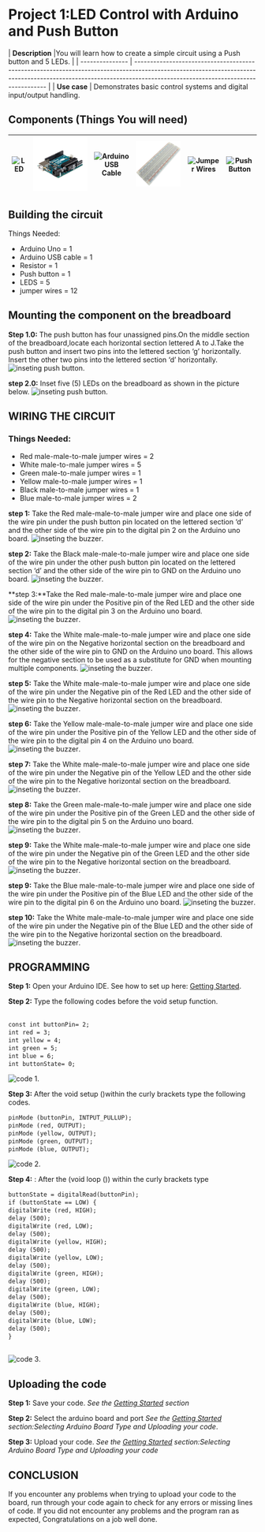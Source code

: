 # Project 1:LED Control with Arduino and Push Button

| **Description** |You will learn how to create a simple circuit using a Push button and 5 LEDs.
|
| --------------- | -------------------------------------------------------------------------------------------------------------------------------------------------------------------------------------------------------------- |
| **Use case** | Demonstrates basic control systems and digital input/output handling. 

## Components (Things You will need)

| ![LED ](../../assets/components/LED.png) | ![Arduino Uno](../../assets/components/arduino.png) | ![Arduino USB Cable](../../assets/components/USB_Cable.png) | ![Breadboard](../../assets/components/breadboard.png) | ![Jumper Wires](../../assets/components/jump_wire.png) | ![Push Button](../../assets/components/Push_Button.png) |
| ---------------------------------------- | --------------------------------------------------- | ----------------------------------------------------------- | ----------------------------------------------------- | ------------------------------------------------------ | ------------------------------------------------------- |

## Building the circuit

Things Needed:

- Arduino Uno = 1
- Arduino USB cable = 1
- Resistor = 1
- Push button = 1
- LEDS = 5
- jumper wires = 12


## Mounting the component on the breadboard

**Step 1.0:** The push button has four unassigned pins.On the middle section of the breadboard,locate each horizontal section lettered A to J.Take the push button and insert two pins into the lettered section ‘g’ horizontally.
Insert the other two pins into the lettered section ‘d’ horizontally.
![inseting push button](../../assets/2.0/2.1.Push%20Button%20+%20LED/4.LED/image%201.png).

**step 2.0:** Inset five (5) LEDs on the breadboard as shown in the picture below.
![inseting push button](../../assets/2.0/2.1.Push%20Button%20+%20LED/4.LED/image%202.png).

## WIRING THE CIRCUIT

### Things Needed:

- Red male-male-to-male jumper wires = 2
- White male-to-male jumper wires = 5
- Green male-to-male jumper wires = 1
- Yellow male-to-male jumper wires = 1
- Black male-to-male jumper wires = 1
- Blue male-to-male jumper wires = 2

**step 1:** Take the Red male-male-to-male jumper wire and place one side of the wire pin under the push button pin located on the lettered section ‘d’ and the other side of the wire pin to the digital pin 2 on the Arduino uno board.
![inseting the buzzer](../../assets/2.0/2.1.Push%20Button%20+%20LED/4.LED/wire%201.png).

**step 2:** Take the Black male-male-to-male jumper wire and place one side of the wire pin under the other push button pin located on the lettered section ‘d’ and the other side of the wire pin to GND on the Arduino uno board.
![inseting the buzzer](../../assets/2.0/2.1.Push%20Button%20+%20LED/4.LED/wire%202.png).

**step 3:**Take the Red male-male-to-male jumper wire and place one side of the wire pin under the Positive pin of the Red LED and the other side of the wire pin to the digital pin 3 on the Arduino uno board.
![inseting the buzzer](../../assets/2.0/2.1.Push%20Button%20+%20LED/4.LED/wire%203.png).

**step 4:** Take the White male-male-to-male jumper wire and place one side of the wire pin on the Negative horizontal section on the breadboard and the other side of the wire pin to GND on the Arduino uno board. This allows for the negative section to be used as a substitute for GND when mounting multiple components.
![inseting the buzzer](../../assets/2.0/2.1.Push%20Button%20+%20LED/4.LED/wire%204.png).

**step 5:** Take the White male-male-to-male jumper wire and place one side of the wire pin under the Negative pin of the Red LED and the other side of the wire pin to the Negative horizontal section on the breadboard.
![inseting the buzzer](../../assets/2.0/2.1.Push%20Button%20+%20LED/4.LED/wire%205.png).

**step 6:** Take the Yellow male-male-to-male jumper wire and place one side of the wire pin under the Positive pin of the Yellow LED and the other side of the wire pin to the digital pin 4 on the Arduino uno board.
![inseting the buzzer](../../assets/2.0/2.1.Push%20Button%20+%20LED/4.LED/wire%206.png).

**step 7:** Take the White male-male-to-male jumper wire and place one side of the wire pin under the Negative pin of the Yellow LED and the other side of the wire pin to the Negative horizontal section on the breadboard.
![inseting the buzzer](../../assets/2.0/2.1.Push%20Button%20+%20LED/4.LED/wire%207.png).

**step 8:** Take the Green male-male-to-male jumper wire and place one side of the wire pin under the Positive pin of the Green LED and the other side of the wire pin to the digital pin 5 on the Arduino uno board.
![inseting the buzzer](../../assets/2.0/2.1.Push%20Button%20+%20LED/4.LED/wire%208.png).

**step 9:** Take the White male-male-to-male jumper wire and place one side of the wire pin under the Negative pin of the Green LED and the other side of the wire pin to the Negative horizontal section on the breadboard.
![inseting the buzzer](../../assets/2.0/2.1.Push%20Button%20+%20LED/4.LED/wire%209.png).

**step 9:** Take the Blue male-male-to-male jumper wire and place one side of the wire pin under the Positive pin of the Blue LED and the other side of the wire pin to the digital pin 6 on the Arduino uno board.
![inseting the buzzer](../../assets/2.0/2.1.Push%20Button%20+%20LED/4.LED/wire%2010.png).

**step 10:** Take the White male-male-to-male jumper wire and place one side of the wire pin under the Negative pin of the Blue LED and the other side of the wire pin to the Negative horizontal section on the breadboard.
![inseting the buzzer](../../assets/2.0/2.1.Push%20Button%20+%20LED/4.LED/wire%2011.png).

## PROGRAMMING

**Step 1:** Open your Arduino IDE. See how to set up here: [Getting Started](../../../../README.md#getting-started).

**Step 2:** Type the following codes before the void setup function.

```

const int buttonPin= 2;
int red = 3;
int yellow = 4;
int green = 5;
int blue = 6;
int buttonState= 0;
```

![code 1](../../assets/2.0/2.1.Push%20Button%20+%20LED/4.LED/code%201.png).

**Step 3:** After the void setup ()within the curly brackets type the following codes.

```
pinMode (buttonPin, INTPUT_PULLUP);
pinMode (red, OUTPUT);
pinMode (yellow, OUTPUT);
pinMode (green, OUTPUT);
pinMode (blue, OUTPUT);
```

![code 2](../../assets/2.0/2.1.Push%20Button%20+%20LED/4.LED/code%202.png).

**Step 4:** : After the (void loop ()) within the curly brackets type

```
buttonState = digitalRead(buttonPin);
if (buttonState == LOW) {
digitalWrite (red, HIGH);
delay (500);
digitalWrite (red, LOW);
delay (500);
digitalWrite (yellow, HIGH);
delay (500);
digitalWrite (yellow, LOW);
delay (500);
digitalWrite (green, HIGH);
delay (500);
digitalWrite (green, LOW);
delay (500);
digitalWrite (blue, HIGH);
delay (500);
digitalWrite (blue, LOW);
delay (500);
}


```

![code 3](../../assets/2.0/2.1.Push%20Button%20+%20LED/4.LED/code%203.png).

## Uploading the code

**Step 1:** Save your code. _See the [Getting Started](../../../../README.md#getting-started) section_

**Step 2:** Select the arduino board and port _See the [Getting Started](../../../../README.md#getting-started) section:Selecting Arduino Board Type and Uploading your code_.

**Step 3:** Upload your code. _See the [Getting Started](../../../../README.md#getting-started) section:Selecting Arduino Board Type and Uploading your code_

## CONCLUSION

If you encounter any problems when trying to upload your code to the board, run through your code again to check for any errors or missing lines of code. If you did not encounter any problems and the program ran as expected, Congratulations on a job well done.
